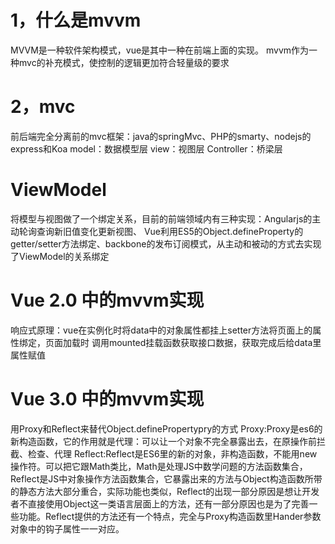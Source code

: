 
# 1，什么是mvvm
  MVVM是一种软件架构模式，vue是其中一种在前端上面的实现。
  mvvm作为一种mvc的补充模式，使控制的逻辑更加符合轻量级的要求

# 2，mvc
  前后端完全分离前的mvc框架：java的springMvc、PHP的smarty、nodejs的express和Koa
  model：数据模型层
  view：视图层
  Controller：桥梁层

# ViewModel
  将模型与视图做了一个绑定关系，目前的前端领域内有三种实现：Angularjs的主动轮询查询新旧值变化更新视图、
  Vue利用ES5的Object.defineProperty的getter/setter方法绑定、backbone的发布订阅模式，从主动和被动的方式去实现了ViewModel的关系绑定

# Vue 2.0 中的mvvm实现
  响应式原理：vue在实例化时将data中的对象属性都挂上setter方法将页面上的属性绑定，页面加载时
             调用mounted挂载函数获取接口数据，获取完成后给data里属性赋值

# Vue 3.0 中的mvvm实现
  用Proxy和Reflect来替代Object.definePropertypry的方式
    Proxy:Proxy是es6的新构造函数，它的作用就是代理：可以让一个对象不完全暴露出去，在原操作前拦截、检查、代理
    Reflect:Reflect是ES6里的新的对象，非构造函数，不能用new操作符。可以把它跟Math类比，Math是处理JS中数学问题的方法函数集合，Reflect是JS中对象操作方法函数集合，它暴露出来的方法与Object构造函数所带的静态方法大部分重合，实际功能也类似，Reflect的出现一部分原因是想让开发者不直接使用Object这一类语言层面上的方法，还有一部分原因也是为了完善一些功能。Reflect提供的方法还有一个特点，完全与Proxy构造函数里Hander参数对象中的钩子属性一一对应。